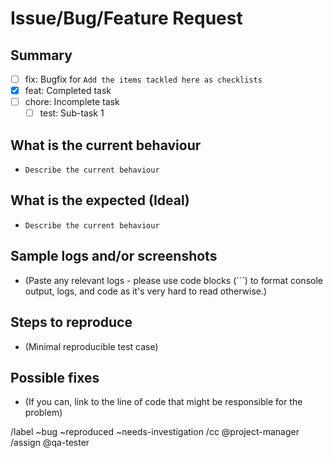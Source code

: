 # Issue/Bug/Feature Request

## Summary

- [ ] fix: Bugfix for `Add the items tackled here as checklists`
- [x] feat: Completed task
- [ ] chore: Incomplete task
  - [ ] test: Sub-task 1

## What is the current behaviour

- `Describe the current behaviour`

## What is the expected (Ideal)

- `Describe the current behaviour`

## Sample logs and/or screenshots

- (Paste any relevant logs - please use code blocks (```) to format console output,
  logs, and code as it's very hard to read otherwise.)

## Steps to reproduce

- (Minimal reproducible test case)

## Possible fixes

- (If you can, link to the line of code that might be responsible for the problem)

/label ~bug ~reproduced ~needs-investigation
/cc @project-manager
/assign @qa-tester
